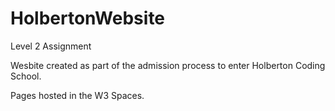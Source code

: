 # HolbertonWebsite
Level 2 Assignment

Wesbite created as part of the admission process to enter Holberton Coding School.

Pages hosted in the W3 Spaces.

